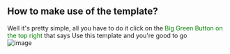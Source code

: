## How to make use of the template?

Well it's pretty simple, all you have to do it click on the <span style="color : green" > Big Green Button on the top right </span> that says Use this template and you're good to go <br />
![image](https://user-images.githubusercontent.com/67220475/184507944-647f0292-29c8-42b8-87fc-4340e1bf3214.png)

